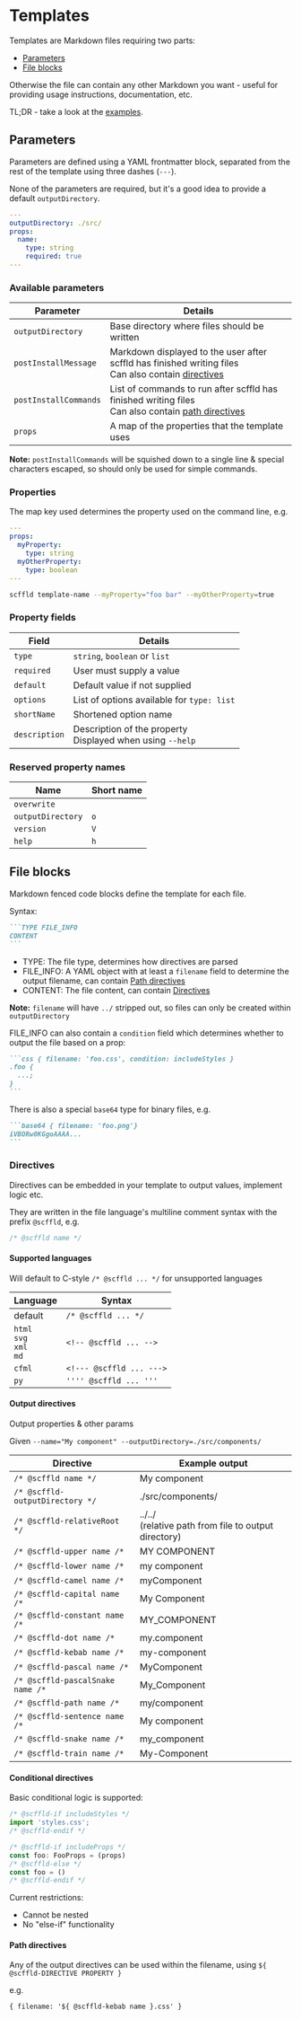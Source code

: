 # Templates

Templates are Markdown files requiring two parts:

- [Parameters](#parameters)
- [File blocks](#file-blocks)

Otherwise the file can contain any other Markdown you want - useful for providing usage instructions, documentation, etc.

TL;DR - take a look at the [examples](../examples/).

## Parameters

Parameters are defined using a YAML frontmatter block, separated from the rest of the template using three dashes (`---`).

None of the parameters are required, but it's a good idea to provide a default `outputDirectory`.

```yaml
---
outputDirectory: ./src/
props:
  name:
    type: string
    required: true
---
```

### Available parameters

| Parameter             | Details                                                                                                                 |
| --------------------- | ----------------------------------------------------------------------------------------------------------------------- |
| `outputDirectory`     | Base directory where files should be written                                                                            |
| `postInstallMessage`  | Markdown displayed to the user after scffld has finished writing files<br>Can also contain [directives](#directives)    |
| `postInstallCommands` | List of commands to run after scffld has finished writing files<br>Can also contain [path directives](#path-directives) |
| `props`               | A map of the properties that the template uses                                                                          |

**Note:**
`postInstallCommands` will be squished down to a single line & special characters escaped, so should only be used for simple commands.

### Properties

The map key used determines the property used on the command line, e.g.

```yaml
---
props:
  myProperty:
    type: string
  myOtherProperty:
    type: boolean
---
```

```sh
scffld template-name --myProperty="foo bar" --myOtherProperty=true
```

### Property fields

| Field         | Details                                                      |
| ------------- | ------------------------------------------------------------ |
| `type`        | `string`, `boolean` or `list`                                |
| `required`    | User must supply a value                                     |
| `default`     | Default value if not supplied                                |
| `options`     | List of options available for `type: list`                   |
| `shortName`   | Shortened option name                                        |
| `description` | Description of the property<br>Displayed when using `--help` |

### Reserved property names

| Name              | Short name |
| ----------------- | ---------- |
| `overwrite`       |            |
| `outputDirectory` | `o`        |
| `version`         | `V`        |
| `help`            | `h`        |

## File blocks

Markdown fenced code blocks define the template for each file.

Syntax:

````md
```TYPE FILE_INFO
CONTENT
```
````

- TYPE: The file type, determines how directives are parsed
- FILE_INFO: A YAML object with at least a `filename` field to determine the output filename, can contain [Path directives](#path-directives)
- CONTENT: The file content, can contain [Directives](#directives)

**Note:** `filename` will have `../` stripped out, so files can only be created within `outputDirectory`

FILE_INFO can also contain a `condition` field which determines whether to output the file based on a prop:

````md
```css { filename: 'foo.css', condition: includeStyles }
.foo {
  ...;
}
```
````

There is also a special `base64` type for binary files, e.g.

````md
```base64 { filename: 'foo.png'}
iVBORw0KGgoAAAA...
```
````

### Directives

Directives can be embedded in your template to output values, implement logic etc.

They are written in the file language's multiline comment syntax with the prefix `@scffld`, e.g.

```js
/* @scffld name */
```

#### Supported languages

Will default to C-style `/* @scffld ... */` for unsupported languages

| Language                         | Syntax                   |
| -------------------------------- | ------------------------ |
| default                          | `/* @scffld ... */`      |
| `html`<br>`svg`<br>`xml`<br>`md` | `<!-- @scffld ... -->`   |
| `cfml`                           | `<!--- @scffld ... --->` |
| `py`                             | `'''' @scffld ... '''`   |

#### Output directives

Output properties & other params

Given `--name="My component" --outputDirectory=./src/components/`

| Directive                        | Example output                                          |
| -------------------------------- | ------------------------------------------------------- |
| `/* @scffld name */`             | My component                                            |
| `/* @scffld-outputDirectory */`  | ./src/components/                                       |
| `/* @scffld-relativeRoot */`     | ../../<br>(relative path from file to output directory) |
| `/* @scffld-upper name /*`       | MY COMPONENT                                            |
| `/* @scffld-lower name /*`       | my component                                            |
| `/* @scffld-camel name /*`       | myComponent                                             |
| `/* @scffld-capital name /*`     | My Component                                            |
| `/* @scffld-constant name /*`    | MY_COMPONENT                                            |
| `/* @scffld-dot name /*`         | my.component                                            |
| `/* @scffld-kebab name /*`       | my-component                                            |
| `/* @scffld-pascal name /*`      | MyComponent                                             |
| `/* @scffld-pascalSnake name /*` | My_Component                                            |
| `/* @scffld-path name /*`        | my/component                                            |
| `/* @scffld-sentence name /*`    | My component                                            |
| `/* @scffld-snake name /*`       | my_component                                            |
| `/* @scffld-train name /*`       | My-Component                                            |

#### Conditional directives

Basic conditional logic is supported:

```js
/* @scffld-if includeStyles */
import 'styles.css';
/* @scffld-endif */
```

```js
/* @scffld-if includeProps */
const foo: FooProps = (props)
/* @scffld-else */
const foo = ()
/* @scffld-endif */
```

Current restrictions:

- Cannot be nested
- No "else-if" functionality

#### Path directives

Any of the output directives can be used within the filename, using `${ @scffld-DIRECTIVE PROPERTY }`

e.g.

```
{ filename: '${ @scffld-kebab name }.css' }
```
